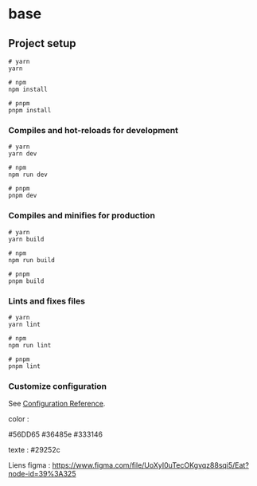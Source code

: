 # base

## Project setup

```
# yarn
yarn

# npm
npm install

# pnpm
pnpm install
```

### Compiles and hot-reloads for development

```
# yarn
yarn dev

# npm
npm run dev

# pnpm
pnpm dev
```

### Compiles and minifies for production

```
# yarn
yarn build

# npm
npm run build

# pnpm
pnpm build
```

### Lints and fixes files

```
# yarn
yarn lint

# npm
npm run lint

# pnpm
pnpm lint
```

### Customize configuration

See [Configuration Reference](https://vitejs.dev/config/).


color : 

#56DD65
#36485e
#333146

texte :
#29252c

Liens figma :
https://www.figma.com/file/UoXyI0uTecOKgvqz88sqi5/Eat?node-id=39%3A325
